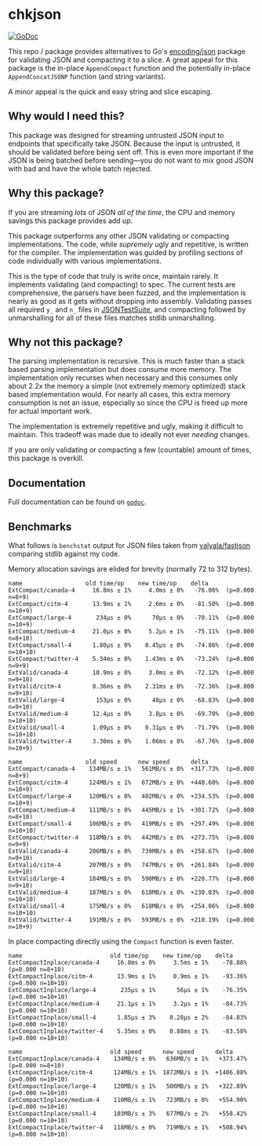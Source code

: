 chkjson
=======

[![GoDoc](https://godoc.org/github.com/twmb/chkjson?status.svg)](https://godoc.org/github.com/twmb/chkjson)

This repo / package provides alternatives to Go's
[encoding/json](https://golang.org/pkg/encoding/json/) package for validating
JSON and compacting it to a slice. A great appeal for this package is the
in-place `AppendCompact` function and the potentially in-place
`AppendConcatJSONP` function (and string variants).

A minor appeal is the quick and easy string and slice escaping.

## Why would I need this?

This package was designed for streaming untrusted JSON input to endpoints that
specifically take JSON. Because the input is untrusted, it should be validated
before being sent off. This is even more important if the JSON is being batched
before sending—you do not want to mix good JSON with bad and have the whole
batch rejected.

## Why this package?

If you are streaming _lots_ of JSON _all of the time_, the CPU and memory
savings this package provides add up.

This package outperforms any other JSON validating or compacting
implementations. The code, while _supremely_ ugly and repetitive,
is written for the compiler.
The implementation was guided by profiling sections of code individually with
various implementations.

This is the type of code that truly is write once, maintain rarely. It
implements validating (and compacting) to spec. The current tests are
comprehensive, the parsers have been fuzzed, and the implementation is nearly
as good as it gets without dropping into assembly. Validating passes all
required `y_` and `n_` files in [JSONTestSuite](https://github.com/nst/JSONTestSuite),
and compacting followed by unmarshalling for all of these files matches stdlib
unmarshalling.


## Why not this package?

The parsing implementation is recursive. This is much faster than a stack based
parsing implementation but does consume more memory. The implementation only
recurses when necessary and this consumes only about 2.2x the memory a simple
(not extremely memory optimized) stack based implementation would. For nearly
all cases, this extra memory consumption is not an issue, especially so since
the CPU is freed up more for actual important work.

The implementation is extremely repetitive and ugly, making it difficult to
maintain. This tradeoff was made due to ideally not ever _needing_ changes.

If you are only validating or compacting a few (countable) amount of times,
this package is overkill.

## Documentation

Full documentation can be found on [`godoc`](https://godoc.org/github.com/twmb/chkjson).

## Benchmarks

What follows is `benchstat` output for JSON files taken from [valyala/fastjson](https://github.com/valyala/fastjson)
comparing stdlib against my code.

Memory allocation savings are elided for brevity (normally 72 to 312 bytes).

```
name                  old time/op    new time/op    delta
ExtCompact/canada-4     16.8ms ± 1%     4.0ms ± 0%   -76.06%  (p=0.000 n=8+9)
ExtCompact/citm-4       13.9ms ± 1%     2.6ms ± 0%   -81.50%  (p=0.000 n=10+9)
ExtCompact/large-4       234µs ± 0%      70µs ± 0%   -70.11%  (p=0.000 n=10+9)
ExtCompact/medium-4     21.0µs ± 0%     5.2µs ± 1%   -75.11%  (p=0.000 n=8+10)
ExtCompact/small-4      1.80µs ± 0%    0.45µs ± 0%   -74.86%  (p=0.000 n=10+10)
ExtCompact/twitter-4    5.34ms ± 0%    1.43ms ± 0%   -73.24%  (p=0.000 n=9+9)
ExtValid/canada-4       10.9ms ± 0%     3.0ms ± 0%   -72.12%  (p=0.000 n=9+10)
ExtValid/citm-4         8.36ms ± 0%    2.31ms ± 0%   -72.36%  (p=0.000 n=9+10)
ExtValid/large-4         153µs ± 0%      48µs ± 0%   -68.83%  (p=0.000 n=9+10)
ExtValid/medium-4       12.4µs ± 0%     3.8µs ± 0%   -69.70%  (p=0.000 n=10+10)
ExtValid/small-4        1.09µs ± 0%    0.31µs ± 0%   -71.79%  (p=0.000 n=10+10)
ExtValid/twitter-4      3.30ms ± 0%    1.06ms ± 0%   -67.76%  (p=0.000 n=10+9)

name                  old speed      new speed      delta
ExtCompact/canada-4    134MB/s ± 1%   561MB/s ± 0%  +317.73%  (p=0.000 n=8+9)
ExtCompact/citm-4      124MB/s ± 1%   672MB/s ± 0%  +440.60%  (p=0.000 n=10+9)
ExtCompact/large-4     120MB/s ± 0%   402MB/s ± 0%  +234.53%  (p=0.000 n=10+9)
ExtCompact/medium-4    111MB/s ± 0%   445MB/s ± 1%  +301.72%  (p=0.000 n=8+10)
ExtCompact/small-4     106MB/s ± 0%   419MB/s ± 0%  +297.49%  (p=0.000 n=10+10)
ExtCompact/twitter-4   118MB/s ± 0%   442MB/s ± 0%  +273.75%  (p=0.000 n=9+9)
ExtValid/canada-4      206MB/s ± 0%   739MB/s ± 0%  +258.67%  (p=0.000 n=9+10)
ExtValid/citm-4        207MB/s ± 0%   747MB/s ± 0%  +261.84%  (p=0.000 n=9+10)
ExtValid/large-4       184MB/s ± 0%   590MB/s ± 0%  +220.77%  (p=0.000 n=9+10)
ExtValid/medium-4      187MB/s ± 0%   618MB/s ± 0%  +230.03%  (p=0.000 n=10+10)
ExtValid/small-4       175MB/s ± 0%   618MB/s ± 0%  +254.06%  (p=0.000 n=10+10)
ExtValid/twitter-4     191MB/s ± 0%   593MB/s ± 0%  +210.19%  (p=0.000 n=10+9)
```

In place compacting directly using the `Compact` function is even faster.

```
name                         old time/op    new time/op    delta
ExtCompactInplace/canada-4     16.8ms ± 0%     3.5ms ± 1%    -78.88%  (p=0.000 n=8+10)
ExtCompactInplace/citm-4       13.9ms ± 1%     0.9ms ± 1%    -93.36%  (p=0.000 n=10+10)
ExtCompactInplace/large-4       235µs ± 1%      56µs ± 1%    -76.35%  (p=0.000 n=10+10)
ExtCompactInplace/medium-4     21.1µs ± 1%     3.2µs ± 1%    -84.73%  (p=0.000 n=10+10)
ExtCompactInplace/small-4      1.85µs ± 3%    0.28µs ± 2%    -84.83%  (p=0.000 n=10+10)
ExtCompactInplace/twitter-4    5.35ms ± 0%    0.88ms ± 1%    -83.58%  (p=0.000 n=10+10)

name                         old speed      new speed      delta
ExtCompactInplace/canada-4    134MB/s ± 0%   636MB/s ± 1%   +373.47%  (p=0.000 n=8+10)
ExtCompactInplace/citm-4      124MB/s ± 1%  1872MB/s ± 1%  +1406.08%  (p=0.000 n=10+10)
ExtCompactInplace/large-4     120MB/s ± 1%   506MB/s ± 1%   +322.89%  (p=0.000 n=10+10)
ExtCompactInplace/medium-4    110MB/s ± 1%   723MB/s ± 0%   +554.90%  (p=0.000 n=10+10)
ExtCompactInplace/small-4     103MB/s ± 3%   677MB/s ± 2%   +558.42%  (p=0.000 n=10+10)
ExtCompactInplace/twitter-4   118MB/s ± 0%   719MB/s ± 1%   +508.94%  (p=0.000 n=10+10)
```
